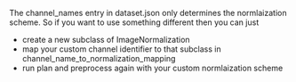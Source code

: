 The channel_names entry in dataset.json only determines the normlaization scheme. So if you want to use something different 
then you can just
- create a new subclass of ImageNormalization
- map your custom channel identifier to that subclass in channel_name_to_normalization_mapping
- run plan and preprocess again with your custom normlaization scheme
